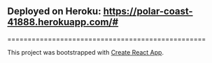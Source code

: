 ## Deployed on Heroku: https://polar-coast-41888.herokuapp.com/#

=================================================

This project was bootstrapped with [Create React App](https://github.com/facebookincubator/create-react-app).
